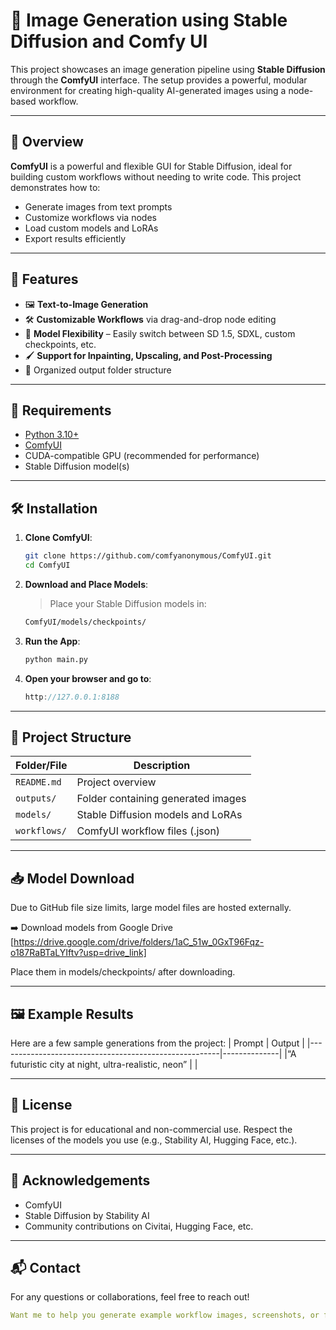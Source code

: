 # 🎨 Image Generation using Stable Diffusion and Comfy UI

This project showcases an image generation pipeline using **Stable Diffusion** through the **ComfyUI** interface. The setup provides a powerful, modular environment for creating high-quality AI-generated images using a node-based workflow.

---

## 🧠 Overview

**ComfyUI** is a powerful and flexible GUI for Stable Diffusion, ideal for building custom workflows without needing to write code. This project demonstrates how to:

- Generate images from text prompts
- Customize workflows via nodes
- Load custom models and LoRAs
- Export results efficiently

---

## 🚀 Features

- 🖼️ **Text-to-Image Generation**
- 🛠️ **Customizable Workflows** via drag-and-drop node editing
- 🧩 **Model Flexibility** – Easily switch between SD 1.5, SDXL, custom checkpoints, etc.
- 🖌️ **Support for Inpainting, Upscaling, and Post-Processing**
- 📁 Organized output folder structure

---

## 🧰 Requirements

- [Python 3.10+](https://www.python.org/downloads/)
- [ComfyUI](https://github.com/comfyanonymous/ComfyUI)
- CUDA-compatible GPU (recommended for performance)
- Stable Diffusion model(s)

---

## 🛠️ Installation

1. **Clone ComfyUI**:
   ```bash
   git clone https://github.com/comfyanonymous/ComfyUI.git
   cd ComfyUI
2. **Download and Place Models**:
    > Place your Stable Diffusion models in:
    ```bash
    ComfyUI/models/checkpoints/
3. **Run the App**:
   ```bash
   python main.py
4. **Open your browser and go to**:
   ```cpp
   http://127.0.0.1:8188

---

## 📁 Project Structure

| Folder/File        | Description                                |
|--------------------|--------------------------------------------|
| `README.md`        | Project overview                           |
| `outputs/`         | Folder containing generated images         |
| `models/`          | Stable Diffusion models and LoRAs          |
| `workflows/`       | ComfyUI workflow files (.json)             |

---

## 📥 Model Download

Due to GitHub file size limits, large model files are hosted externally.

➡️ Download models from Google Drive [https://drive.google.com/drive/folders/1aC_51w_0GxT96Fqz-o187RaBTaLYIftv?usp=drive_link]

Place them in models/checkpoints/ after downloading.

---

## 🖼️ Example Results

Here are a few sample generations from the project:
| Prompt	                                               |       Output |
|-------------------------------------------------------|--------------|
|“A futuristic city at night, ultra-realistic, neon”	  |              |

---

## 📜 License

This project is for educational and non-commercial use. Respect the licenses of the models you use (e.g., Stability AI, Hugging Face, etc.).

---

## 🙌 Acknowledgements
   - ComfyUI
   - Stable Diffusion by Stability AI
   - Community contributions on Civitai, Hugging Face, etc.

---

## 📬 Contact

For any questions or collaborations, feel free to reach out!
```yaml
Want me to help you generate example workflow images, screenshots, or fill in your actual model links? Just let me know!

